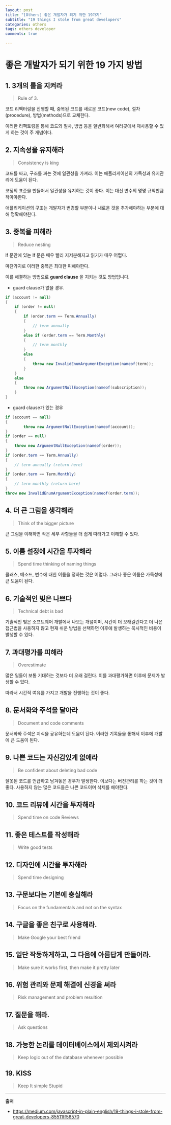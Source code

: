 ```yaml
---
layout: post
title: "[Others] 좋은 개발자가 되기 위한 19가지"
subtitle: "19 things I stole from great developers"
categories: others
tags: others developer
comments: true

---
```


# 좋은 개발자가 되기 위한 19 가지 방법

## 1. 3개의 룰을 지켜라
> Rule of 3.

코드 리팩터링을 진행할 때, 중복된 코드를 새로운 코드(new code), 절차(procedure), 방법(methods)으로 교체한다.

이러한 리팩토링을 통해 코드와 절차, 방법 등을 일반화해서 여러곳에서 재사용할 수 있게 하는 것이 주 개념이다.


## 2. 지속성을 유지해라
> Consistency is king

코드를 짜고, 구조를 짜는 것에 일관성을 가져라. 이는 애플리케이션의 가독성과 유지관리에 도움이 된다.

코딩의 표준을 만들어서 일관성을 유지하는 것이 좋다. 이는 대신 변수의 명명 규칙만큼 작아야한다. 

애플리케이션의 구조는 개발자가 변경할 부분이나 새로운 것을 추가해야하는 부분에 대해 명확해야한다.


## 3. 중복을 피해라
> Reduce nesting

If 문안에 있는 If 문은 매우 빨리 지저분해지고 읽기가 매우 어렵다.

마찬가지로 이러한 중복은 최대한 피해야한다. 

이를 해결하는 방법으로 **guard clause** 을 지키는 것도 방법입니다.

- guard clause가 없을 경우.
```java
if (account != null)
{
    if (order != null)
    {
        if (order.term == Term.Annually)
        {
            // term annually
        }
        else if (order.term == Term.Monthly)
        {
            // term monthly
        }
        else
        {
            throw new InvalidEnumArgumentException(nameof(term));
        }
    }
    else
    {
        throw new ArgumentNullException(nameof(subscription));
    }
}
```

- guard clause가 있는 경우
```java
if (account == null)
{
        throw new ArgumentNullException(nameof(account));
}
if (order == null)
{
    throw new ArgumentNullException(nameof(order));
}
if (order.term == Term.Annually)
{
    // term annually (return here)
}
if (order.term == Term.Monthly)
{
    // term monthly (return here)
}
throw new InvalidEnumArgumentException(nameof(order.term));

```


## 4. 더 큰 그림을 생각해라
> Think of the bigger picture

큰 그림을 이해하면 작은 세부 사항들을 더 쉽게 따라가고 이해할 수 있다. 


## 5. 이름 설정에 시간을 투자해라
> Spend time thinking of naming things

클래스, 메소드, 변수에 대한 이름을 정하는 것은 어렵다. 그러나 좋은 이름은 가독성에 큰 도움이 된다.


## 6. 기술적인 빚은 나쁘다
> Technical debt is bad

기술적인 빚은 소프트웨어 개발에서 나오는 개념이며, 시간이 더 오래걸린다고 더 나은 접근법을 사용하지 않고 현재 쉬운 방법을 선택하면 이후에 발생하는 묵시적인 비용이 발생할 수 있다.


## 7. 과대평가를 피해라
> Overestimate

많은 일들이 보통 기대하는 것보다 더 오래 걸린다. 이를 과대평가하면 이후에 문제가 발생할 수 있다.

따라서 시간적 여유를 가지고 개발을 진행하는 것이 좋다.


## 8. 문서화와 주석을 달아라
> Document and code comments

문서화와 주석은 지식을 공유하는데 도움이 된다. 이러한 기록들을 통해서 이후에 개발에 큰 도움이 된다.


## 9. 나쁜 코드는 자신감있게 없애라
> Be confident about deleting bad code

잘못된 코드를 언급하고 남겨놓은 경우가 발생한다. 이보다는 버전관리를 하는 것이 더 좋다. 사용하지 않는 많은 코드들은 나쁜 코드이며 삭제를 해야한다.


## 10. 코드 리뷰에 시간을 투자해라
> Spend time on code Reviews


## 11. 좋은 테스트를 작성해라
> Write good tests


## 12. 디자인에 시간을 투자해라
> Spend time designing


## 13. 구문보다는 기본에 충실해라
> Focus on the fundamentals and not on the syntax


## 14. 구글을 좋은 친구로 사용해라.
> Make Google your best friend


## 15. 일단 작동하게하고, 그 다음에 아름답게 만들어라.
> Make sure it works first, then make it pretty later


## 16. 위험 관리와 문제 해결에 신경을 써라
> Risk management and problem resultion


## 17. 질문을 해라.
> Ask questions


## 18. 가능한 논리를 데이터베이스에서 제외시켜라
> Keep logic out of the database whenever possible


## 19. KISS
> Keep It simple Stupid

---

**출처**
- https://medium.com/javascript-in-plain-english/19-things-i-stole-from-great-developers-85511ff56570